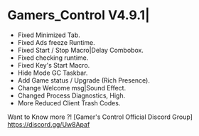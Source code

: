 # Gamers_Control V4.9.1|
- Fixed Minimized Tab.
- Fixed Ads freeze Runtime.
- Fixed Start / Stop Macro|Delay Combobox.
- Fixed checking runtime.
- Fixed Key's Start Macro.
- Hide Mode GC Taskbar.
- Add Game status / Upgrade (Rich Presence).
- Change Welcome msg|Sound Effect.
- Changed Process Diagnostics, High.
- More Reduced Client Trash Codes.

Want to Know more ?! [Gamer's Control Official Discord Group]
https://discord.gg/Uw8Apaf
